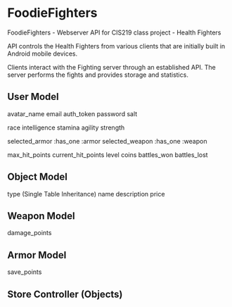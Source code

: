 FoodieFighters
==============

FoodieFighters - Webserver API for CIS219 class project - Health Fighters


API controls the Health Fighters from various clients that are initially built in
Android mobile devices.

Clients interact with the Fighting server through an established API.
The server performs the fights and provides storage and statistics.


User Model
----------
avatar_name
email
auth_token
password
salt

race
intelligence
stamina
agility
strength

selected_armor     :has_one  :armor
selected_weapon    :has_one  :weapon

max_hit_points
current_hit_points
level
coins
battles_won
battles_lost

Object Model
------------
type            (Single Table Inheritance)
name
description
price

Weapon Model
------------
damage_points

Armor Model
-----------
save_points

Store Controller (Objects)
--------------------------

